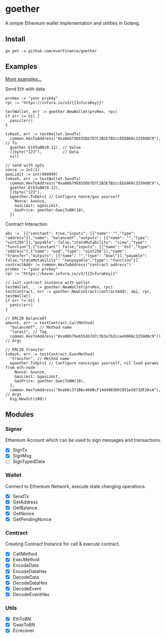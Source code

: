 # goether

A simple Ethereum wallet implementation and utilities in Golang.

## Install

```shell
go get -u github.com/everFinance/goether
```

## Examples

[More examples...](./example)

Send Eth with data
```golang
prvHex := "your prvkey"
rpc := "https://infura.io/v3/{{InfuraKey}}"

testWallet, err := goether.NewWallet(prvHex, rpc)
if err != nil {
  panic(err)
}

txHash, err := testWallet.SendTx(
  common.HexToAddress("0xa06b79E655Db7D7C3B3E7B2ccEEb068c3259d0C9"), // To
  goether.EthToBN(0.12), // Value
  []byte("123"),         // Data
  nil)

// send with opts
nonce := int(1)
gasLimit := int(999999)
txHash, err := testWallet.SendTx(
  common.HexToAddress("0xa06b79E655Db7D7C3B3E7B2ccEEb068c3259d0C9"),
  goether.EthToBN(0.12),
  []byte("123"),
  &goether.TxOpts{ // Configure nonce/gas yourself
    Nonce: &nonce,
    GasLimit: &gasLimit,
    GasPrice: goether.GweiToBN(10),
  })
```

Contract Interaction
```golang
abi := `[{"constant": true,"inputs": [{"name": "","type": "address"}],"name": "balanceOf","outputs": [{"name": "","type": "uint256"}],"payable": false,"stateMutability": "view","type": "function"},{"constant": false,"inputs": [{"name": "dst","type": "address"},{"name": "wad","type": "uint256"}],"name": "transfer","outputs": [{"name": "","type": "bool"}],"payable": false,"stateMutability": "nonpayable","type": "function"}]`
contractAddr := common.HexToAddress("contract address")
prvHex := "your prvkey"
rpc := "https://kovan.infura.io/v3/{{InfuraKey}}"

// init contract instance with wallet
testWallet, _ := goether.NewWallet(prvHex, rpc)
testContract, err := goether.NewContract(contractAddr, abi, rpc, testWallet)
if err != nil {
  panic(err)
}

// ERC20 BalanceOf
amount, err := testContract.CallMethod(
  "balanceOf", // Method name
  "latest", // Tag
  common.HexToAddress("0xa06b79e655db7d7c3b3e7b2cceeb068c3259d0c9")) // Args

// ERC20 Transfer
txHash, err := testContract.ExecMethod(
  "transfer", // Method name
  &goether.TxOpts{ // Configure nonce/gas yourself, nil load params from eth-node
    Nonce: &nonce,
    GasLimit: &gasLimit,
    GasPrice: goether.GweiToBN(10),
  },
  common.HexToAddress("0xab6c371B6c466BcF14d4003601951e5873dF2AcA"), // Args
  big.NewInt(100))
```

## Modules

### Signer

Ethereum Account which can be used to sign messages and transactions.

- [x] SignTx
- [x] SignMsg
- [ ] SignTypedData

### Wallet

Connect to Ethereum Network, execute state changing operations.

- [x] SendTx
- [x] GetAddress
- [x] GetBalance
- [x] GetNonce
- [x] GetPendingNonce

### Contract

Creating Contract Instance for call & execute contract.

- [x] CallMethod
- [x] ExecMethod
- [x] EncodeData
- [x] EncodeDataHex
- [x] DecodeData
- [x] DecodeDataHex
- [x] DecodeEvent
- [x] DecodeEventHex

### Utils

- [x] EthToBN
- [x] GweiToBN
- [x] Ecrecover
